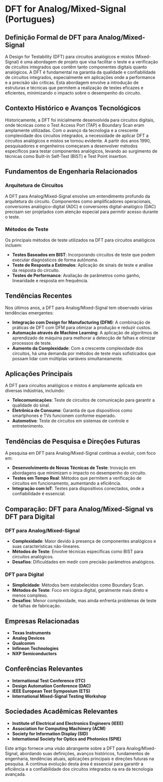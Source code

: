# DFT for Analog/Mixed-Signal (Portugues)

## Definição Formal de DFT para Analog/Mixed-Signal

A Design for Testability (DFT) para circuitos analógicos e mistos (Mixed-Signal) é uma abordagem de projeto que visa facilitar o teste e a verificação de circuitos integrados que contêm tanto componentes digitais quanto analógicos. A DFT é fundamental na garantia da qualidade e confiabilidade de circuitos integrados, especialmente em aplicações onde a performance e a precisão são críticas. Esta abordagem envolve a introdução de estruturas e técnicas que permitem a realização de testes eficazes e eficientes, minimizando o impacto sobre o desempenho do circuito.

## Contexto Histórico e Avanços Tecnológicos

Historicamente, a DFT foi inicialmente desenvolvida para circuitos digitais, onde técnicas como o Test Access Port (TAP) e Boundary Scan eram amplamente utilizadas. Com o avanço da tecnologia e a crescente complexidade dos circuitos integrados, a necessidade de aplicar DFT a circuitos analógicos e mistos se tornou evidente. A partir dos anos 1990, pesquisadores e engenheiros começaram a desenvolver métodos específicos para testar componentes analógicos, levando ao surgimento de técnicas como Built-In Self-Test (BIST) e Test Point insertion.

## Fundamentos de Engenharia Relacionados

### Arquitetura de Circuitos

A DFT para Analog/Mixed-Signal envolve um entendimento profundo da arquitetura do circuito. Componentes como amplificadores operacionais, conversores analógico-digital (ADC) e conversores digital-analógico (DAC) precisam ser projetados com atenção especial para permitir acesso durante o teste.

### Métodos de Teste

Os principais métodos de teste utilizados na DFT para circuitos analógicos incluem:

- **Testes Baseados em BIST**: Incorporando circuitos de teste que podem executar diagnósticos de forma autônoma.
- **Teste de Resposta a Estímulos**: Aplicação de sinais de teste e análise da resposta do circuito.
- **Testes de Performance**: Avaliação de parâmetros como ganho, linearidade e resposta em frequência.

## Tendências Recentes

Nos últimos anos, a DFT para Analog/Mixed-Signal tem observado várias tendências emergentes:

- **Integração com Design for Manufacturing (DFM)**: A combinação de práticas de DFT com DFM para otimizar a produção e reduzir custos.
- **Automação através de Machine Learning**: A aplicação de algoritmos de aprendizado de máquina para melhorar a detecção de falhas e otimizar processos de teste.
- **Aumento da Complexidade**: Com a crescente complexidade dos circuitos, há uma demanda por métodos de teste mais sofisticados que possam lidar com múltiplas variáveis simultaneamente.

## Aplicações Principais

A DFT para circuitos analógicos e mistos é amplamente aplicada em diversas indústrias, incluindo:

- **Telecomunicações**: Teste de circuitos de comunicação para garantir a qualidade do sinal.
- **Eletrônica de Consumo**: Garantia de que dispositivos como smartphones e TVs funcionem conforme esperado.
- **Automotivo**: Teste de circuitos em sistemas de controle e entretenimento.

## Tendências de Pesquisa e Direções Futuras

A pesquisa em DFT para Analog/Mixed-Signal continua a evoluir, com foco em:

- **Desenvolvimento de Novas Técnicas de Teste**: Inovação em abordagens que minimizam o impacto no desempenho do circuito.
- **Testes em Tempo Real**: Métodos que permitem a verificação de circuitos em funcionamento, aumentando a eficiência.
- **Integração com IoT**: Testes para dispositivos conectados, onde a confiabilidade é essencial.

## Comparação: DFT para Analog/Mixed-Signal vs DFT para Digital

### DFT para Analog/Mixed-Signal

- **Complexidade**: Maior devido à presença de componentes analógicos e suas características não-lineares.
- **Métodos de Teste**: Envolve técnicas específicas como BIST para circuitos analógicos.
- **Desafios**: Dificuldades em medir com precisão parâmetros analógicos.

### DFT para Digital

- **Simplicidade**: Métodos bem estabelecidos como Boundary Scan.
- **Métodos de Teste**: Foco em lógica digital, geralmente mais direto e menos complexo.
- **Desafios**: Menor complexidade, mas ainda enfrenta problemas de teste de falhas de fabricação.

## Empresas Relacionadas

- **Texas Instruments**
- **Analog Devices**
- **Qualcomm**
- **Infineon Technologies**
- **NXP Semiconductors**

## Conferências Relevantes

- **International Test Conference (ITC)**
- **Design Automation Conference (DAC)**
- **IEEE European Test Symposium (ETS)**
- **International Mixed-Signal Testing Workshop**

## Sociedades Acadêmicas Relevantes

- **Institute of Electrical and Electronics Engineers (IEEE)**
- **Association for Computing Machinery (ACM)**
- **Society for Information Display (SID)**
- **International Society for Optics and Photonics (SPIE)**

Este artigo fornece uma visão abrangente sobre a DFT para Analog/Mixed-Signal, abordando suas definições, avanços históricos, fundamentos de engenharia, tendências atuais, aplicações principais e direções futuras na pesquisa. A contínua evolução desta área é essencial para garantir a eficiência e a confiabilidade dos circuitos integrados na era da tecnologia avançada.